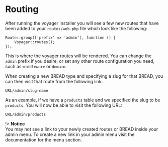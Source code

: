 # Routing

After running the voyager installer you will see a few new routes that have been added to your `routes/web.php` file which look like the following:

```text
Route::group(['prefix' => 'admin'], function () {
    Voyager::routes();
});
```

This is where the voyager routes will be rendered. You can change the `admin` prefix if you desire, or set any other route configuration you need, such as `middleware` or `domain`.

When creating a new BREAD type and specifying a slug for that BREAD, you can then visit that route from the following link:

```text
URL/admin/slug-name
```

As an example, if we have a `products` table and we specified the slug to be `products`. You will now be able to visit the following URL:

```text
URL/admin/products
```

!&gt; **Notice**  
You may not see a link to your newly created routes or BREAD inside your admin menu. To create a new link in your admin menu visit the documentation for the menu section.

